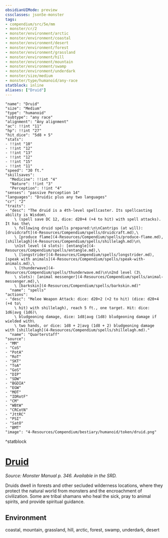 ```yaml
---
obsidianUIMode: preview
cssclasses: json5e-monster
tags:
- compendium/src/5e/mm
- monster/cr/2
- monster/environment/arctic
- monster/environment/coastal
- monster/environment/desert
- monster/environment/forest
- monster/environment/grassland
- monster/environment/hill
- monster/environment/mountain
- monster/environment/swamp
- monster/environment/underdark
- monster/size/medium
- monster/type/humanoid/any-race
statblock: inline
aliases: ["Druid"]
---
```

```statblock
"name": "Druid"
"size": "Medium"
"type": "humanoid"
"subtype": "any race"
"alignment": "Any alignment"
"ac": !!int "11"
"hp": !!int "27"
"hit_dice": "5d8 + 5"
"stats":
- !!int "10"
- !!int "12"
- !!int "13"
- !!int "12"
- !!int "15"
- !!int "11"
"speed": "30 ft."
"skillsaves":
  "Medicine": !!int "4"
  "Nature": !!int "3"
  "Perception": !!int "4"
"senses": "passive Perception 14"
"languages": "Druidic plus any two languages"
"cr": "2"
"traits":
- "desc": "The druid is a 4th-level spellcaster. Its spellcasting ability is Wisdom\
    \ (spell save DC 12, dice: d20+4 (+4 to hit) with spell attacks). It has the\
    \ following druid spells prepared:\n\nCantrips (at will): [druidcraft](4-Resources/Compendium/spells/druidcraft.md),\
    \ [produce flame](4-Resources/Compendium/spells/produce-flame.md), [shillelagh](4-Resources/Compendium/spells/shillelagh.md)\n\
    \n1st level (4 slots): [entangle](4-Resources/Compendium/spells/entangle.md),\
    \ [longstrider](4-Resources/Compendium/spells/longstrider.md), [speak with animals](4-Resources/Compendium/spells/speak-with-animals.md),\
    \ [thunderwave](4-Resources/Compendium/spells/thunderwave.md)\n\n2nd level (3\
    \ slots): [animal messenger](4-Resources/Compendium/spells/animal-messenger.md),\
    \ [barkskin](4-Resources/Compendium/spells/barkskin.md)"
  "name": "spells"
"actions":
- "desc": "Melee Weapon Attack: dice: d20+2 (+2 to hit) (dice: d20+4 (+4 to\
    \ hit) with shillelagh), reach 5 ft., one target. Hit: dice: 1d6|avg (1d6)\
    \ bludgeoning damage, dice: 1d8|avg (1d8) bludgeoning damage if wielded with\
    \ two hands, or dice: 1d8 + 2|avg (1d8 + 2) bludgeoning damage with [shillelagh](4-Resources/Compendium/spells/shillelagh.md)."
  "name": "Quarterstaff"
"source":
- "MM"
- "CoS"
- "PotA"
- "RoT"
- "SKT"
- "ToA"
- "GoS"
- "DIP"
- "SDW"
- "BGDIA"
- "EGW"
- "MOT"
- "IDRotF"
- "CM"
- "WBtW"
- "CRCotN"
- "JttRC"
- "PSI"
- "SatO"
- "BMT"
"image": "4-Resources/Compendium/bestiary/humanoid/token/druid.png"
```
^statblock
# [Druid](4-Resources/Compendium/bestiary/humanoid/druid.md)
*Source: Monster Manual p. 346. Available in the SRD.*  

Druids dwell in forests and other secluded wilderness locations, where they protect the natural world from monsters and the encroachment of civilization. Some are tribal shamans who heal the sick, pray to animal spirits, and provide spiritual guidance.



## Environment

coastal, mountain, grassland, hill, arctic, forest, swamp, underdark, desert